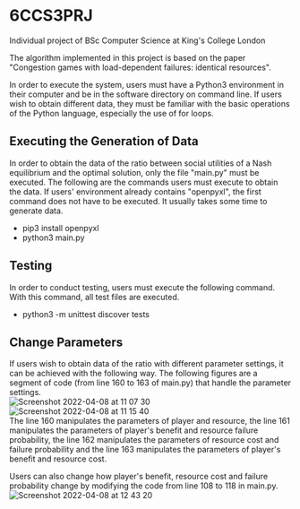 # 6CCS3PRJ
Individual project of BSc Computer Science at King's College London

The algorithm implemented in this project is based on the paper "Congestion games with load-dependent failures: identical resources".

In order to execute the system, users must have a Python3 environment in their computer and be in the software directory on command line. If users wish to obtain different data, they must be familiar with the basic operations of the Python language, especially the use of for loops.

## Executing the Generation of Data
In order to obtain the data of the ratio between social utilities of a Nash equilibrium and the optimal solution, only the file "main.py" must be executed. The following are the commands users must execute to obtain the data. If users' environment already contains "openpyxl", the first command does not have to be executed. It usually takes some time to generate data.  
- pip3 install openpyxl  
- python3 main.py

## Testing
In order to conduct testing, users must execute the following command. With this command, all test files are executed.  
- python3 -m unittest discover tests

## Change Parameters
If users wish to obtain data of the ratio with different parameter settings, it can be achieved with the following way. The following figures are a segment of code (from line 160 to 163 of main.py) that handle the parameter settings.  
![Screenshot 2022-04-08 at 11 07 30](https://github.kcl.ac.uk/storage/user/2296/files/67514056-a8d0-4271-be43-6ba7c5c641a7)  
![Screenshot 2022-04-08 at 11 15 40](https://github.kcl.ac.uk/storage/user/2296/files/82661549-d992-403a-98f7-f2f1fee26d8c)  
The line 160 manipulates the parameters of player and resource, the line 161 manipulates the parameters of player's benefit and resource failure probability, the line 162 manipulates the parameters of resource cost and failure probability and the line 163 manipulates the parameters of player's benefit and resource cost.  

Users can also change how player's benefit, resource cost and failure probability change by modifying the code from line 108 to 118 in main.py.  
![Screenshot 2022-04-08 at 12 43 20](https://github.kcl.ac.uk/storage/user/2296/files/4ec51dc5-253f-466f-83ed-86bf1181c084)
